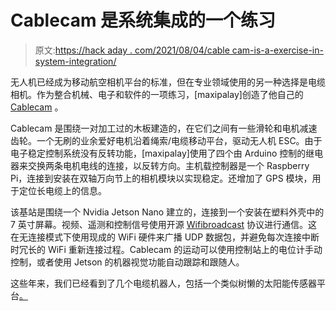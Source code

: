 # Cablecam 是系统集成的一个练习

> 原文:[https://hack aday . com/2021/08/04/cable cam-is-a-exercise-in-system-integration/](https://hackaday.com/2021/08/04/cablecam-is-an-exercise-in-system-integration/)

无人机已经成为移动航空相机平台的标准，但在专业领域使用的另一种选择是电缆相机。作为整合机械、电子和软件的一项练习，[maxipalay]创造了他自己的 [Cablecam](https://hackaday.io/project/180869-cablecam) 。

Cablecam 是围绕一对加工过的木板建造的，在它们之间有一些滑轮和电机减速齿轮。一个无刷的业余爱好电机沿着绳索/电缆移动平台，驱动无人机 ESC。由于电子稳定控制系统没有反转功能，[maxipalay]使用了四个由 Arduino 控制的继电器来交换两条电机电线的连接，以反转方向。主机载控制器是一个 Raspberry Pi，连接到安装在双轴万向节上的相机模块以实现稳定。还增加了 GPS 模块，用于定位长电缆上的信息。

该基站是围绕一个 Nvidia Jetson Nano 建立的，连接到一个安装在塑料外壳中的 7 英寸屏幕。视频、遥测和控制信号使用开源 [Wifibroadcast](https://github.com/svpcom/wifibroadcast) 协议进行通信。这在无连接模式下使用现成的 WiFi 硬件来广播 UDP 数据包，并避免每次连接中断时冗长的 WiFi 重新连接过程。Cablecam 的运动可以使用控制站上的电位计手动控制，或者使用 Jetson 的机器视觉功能自动跟踪和跟随人。

这些年来，我们已经看到了几个电缆机器人，包括一个类似树懒的太阳能传感器平台[。](https://hackaday.com/2020/07/05/slothbot-lives-up-to-its-name/)